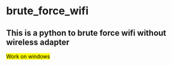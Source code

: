 # brute_force_wifi

<h2>This is a python to brute force wifi without wireless adapter</h2>
<mark>Work on windows</mark>
